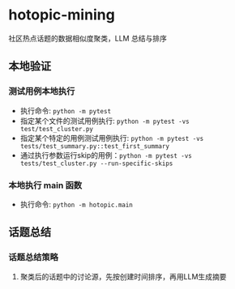 # hotopic-mining
社区热点话题的数据相似度聚类，LLM 总结与排序

## 本地验证

### 测试用例本地执行

* 执行命令: `python -m pytest`
* 指定某个文件的测试用例执行: `python -m pytest -vs test/test_cluster.py`
* 指定某个特定的用例测试用例执行: `python -m pytest -vs tests/test_summary.py::test_first_summary`
* 通过执行参数运行skip的用例：`python -m pytest -vs tests/test_cluster.py --run-specific-skips`

### 本地执行 main 函数

* 执行命令: `python -m hotopic.main`

## 话题总结

### 话题总结策略

1. 聚类后的话题中的讨论源，先按创建时间排序，再用LLM生成摘要
